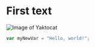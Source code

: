 # First text

![Image of Yaktocat](https://octodex.github.com/images/yaktocat.png)
``` javascript
var myNewVar = "Hello, world!";
```
